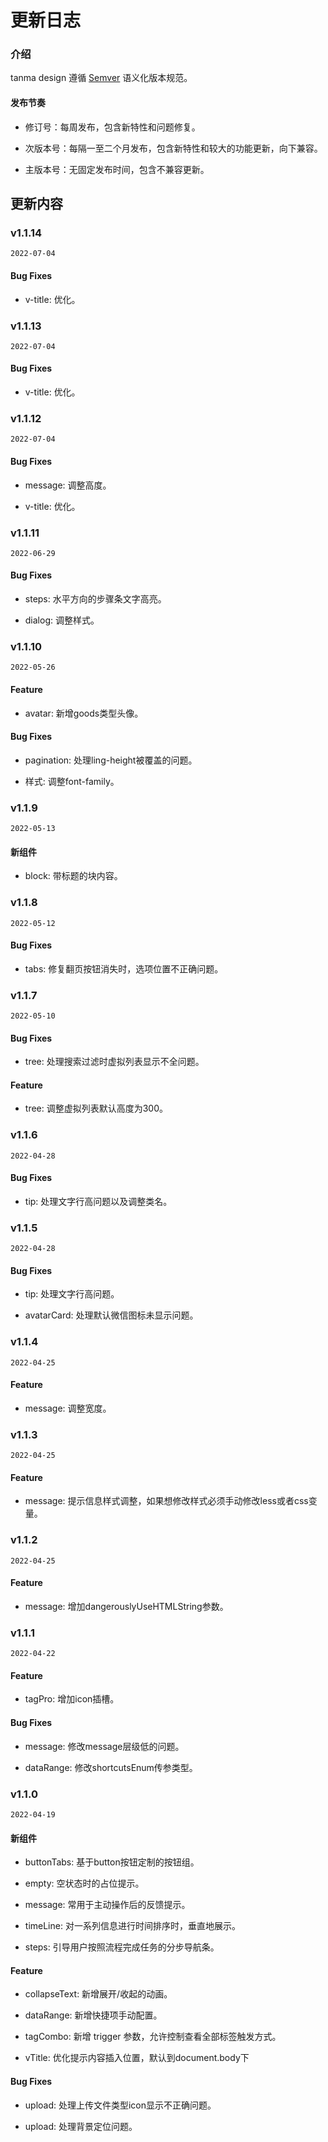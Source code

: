 # 更新日志

### 介绍

tanma design 遵循 [Semver](https://semver.org/lang/zh-CN/) 语义化版本规范。

#### 发布节奏

- 修订号：每周发布，包含新特性和问题修复。

- 次版本号：每隔一至二个月发布，包含新特性和较大的功能更新，向下兼容。

- 主版本号：无固定发布时间，包含不兼容更新。

## 更新内容

### v1.1.14

`2022-07-04`

#### Bug Fixes

- v-title: 优化。

### v1.1.13

`2022-07-04`

#### Bug Fixes

- v-title: 优化。

### v1.1.12

`2022-07-04`

#### Bug Fixes

- message: 调整高度。

- v-title: 优化。

### v1.1.11

`2022-06-29`

#### Bug Fixes

- steps: 水平方向的步骤条文字高亮。

- dialog: 调整样式。

### v1.1.10

`2022-05-26`

#### Feature

- avatar: 新增goods类型头像。

#### Bug Fixes

- pagination: 处理ling-height被覆盖的问题。

- 样式: 调整font-family。

### v1.1.9

`2022-05-13`

#### 新组件

- block: 带标题的块内容。

### v1.1.8

`2022-05-12`

#### Bug Fixes

- tabs: 修复翻页按钮消失时，选项位置不正确问题。


### v1.1.7

`2022-05-10`

#### Bug Fixes

- tree: 处理搜索过滤时虚拟列表显示不全问题。

#### Feature

- tree: 调整虚拟列表默认高度为300。

### v1.1.6

`2022-04-28`

#### Bug Fixes

- tip: 处理文字行高问题以及调整类名。

### v1.1.5

`2022-04-28`

#### Bug Fixes

- tip: 处理文字行高问题。

- avatarCard: 处理默认微信图标未显示问题。

### v1.1.4

`2022-04-25`

#### Feature

- message: 调整宽度。

### v1.1.3

`2022-04-25`

#### Feature

- message: 提示信息样式调整，如果想修改样式必须手动修改less或者css变量。

### v1.1.2

`2022-04-25`

#### Feature

- message: 增加dangerouslyUseHTMLString参数。

### v1.1.1

`2022-04-22`

#### Feature

- tagPro: 增加icon插槽。

#### Bug Fixes

- message: 修改message层级低的问题。

- dataRange: 修改shortcutsEnum传参类型。

### v1.1.0

`2022-04-19`

#### 新组件

- buttonTabs: 基于button按钮定制的按钮组。

- empty: 空状态时的占位提示。

- message: 常用于主动操作后的反馈提示。

- timeLine: 对一系列信息进行时间排序时，垂直地展示。

- steps: 引导用户按照流程完成任务的分步导航条。

#### Feature

- collapseText: 新增展开/收起的动画。

- dataRange: 新增快捷项手动配置。

- tagCombo: 新增 trigger 参数，允许控制查看全部标签触发方式。

- vTitle: 优化提示内容插入位置，默认到document.body下

#### Bug Fixes

- upload: 处理上传文件类型icon显示不正确问题。

- upload: 处理背景定位问题。
